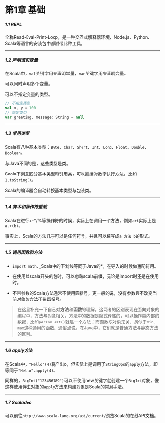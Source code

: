 # 第1章 基础

##### 1.1 REPL

全称Read-Eval-Print-Loop，是一种交互式解释器环境，Node.js、Python、Scala等语言的安装包中都附带此种工具。

---

##### 1.2 声明值和变量

在Scala中，`val`关键字用来声明常量，`var`关键字用来声明变量。

可以同时声明多个变量。

可以不指定变量的类型。

```scala
// 不指定类型
val x, y = 100
// 指定类型
var greeting, message: String = null
```

---

##### 1.3 常用类型

Scala有八种基本类型：`Byte`、`Char`、`Short`、`Int`、`Long`、`Float`、`Double`、`Boolean`。

与Java不同的是，这些类型是类。

Scala不刻意区分基本类型和引用类，可以直接对数字执行方法，比如`1.toString()`。

Scala的编译器会自动转换基本类型与包装类。

---

##### 1.4 算术和操作符重载

Scala在进行+-\*/%等操作符的时候，实际上在调用一个方法，例如`a+b`实际上是`a.+(b)。`

事实上，Scala的方法几乎可以是任何符号，并且可以缩写成`a 方法 b`的形式。

---

##### 1.5 调用函数和方法

* `import math._`Scala中的下划线等同于Java的\*，在导入的时候做通配符用。

* 在使用以scala开头的包时，可以忽略scala前缀，无论是import时还是在使用时。

* 不带参数的Scala方法通常不使用圆括号，更一般的说，没有参数且不改变当前对象的方法不带圆括号。

> 在这里补充一下自己对**方法**和**函数**的理解。这两者的区别表现在面向对象的编程中，方法与对象相关，方法中的数据是隐式传递的，可以操作类内部的数据，比如`person.eat()`就是一个方法；而函数与对象无关，类似于`min`、`max`这种通用的函数。通俗点说，在Java中，它们就是普通方法与静态方法的区别。

---

##### 1.6 apply方法

在Scala中，`"Hello"(4)`将产出o，但实际上是调用了`StringOps`的`apply`方法，即等同于`"Hello".apply(4)。`

同样的，`BigInt("123456789")`可以不使用new关键字就创建一个`BigInt`对象，像这样使用伴生对象的`apply`方法来构建对象是Scala的常用手法。

---

##### 1.7 Scaladoc

可以前往`http://www.scala-lang.org/api/current/`浏览Scala的在线API文档。

